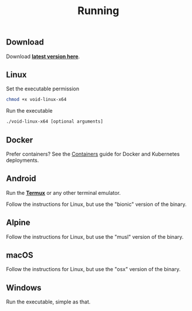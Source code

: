 ﻿---
title: Running
description: Learn how to run Void Proxy.
sidebar:
  order: 0
---

## Download
Download [**latest version here**](/download).

## Linux

Set the executable permission
```bash
chmod +x void-linux-x64
```

Run the executable
```bash
./void-linux-x64 [optional arguments]
```

## Docker

Prefer containers? See the [Containers](/docs/containers/) guide for Docker and Kubernetes deployments.

## Android

Run the [**Termux**](https://play.google.com/store/apps/details?id=com.termux) or any other terminal emulator.

Follow the instructions for Linux, but use the "bionic" version of the binary.

## Alpine

Follow the instructions for Linux, but use the "musl" version of the binary.

## macOS

Follow the instructions for Linux, but use the "osx" version of the binary.

## Windows

Run the executable, simple as that.